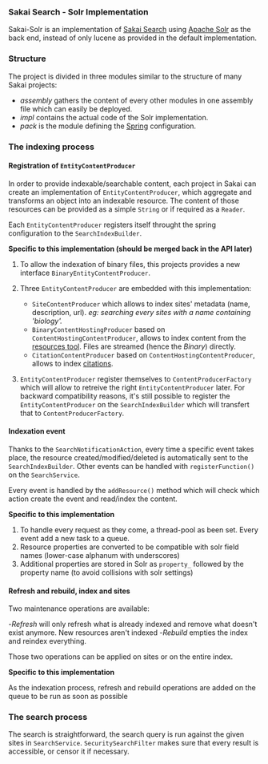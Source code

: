 ### Sakai Search - Solr Implementation

Sakai-Solr is an implementation of [Sakai Search](https://confluence.sakaiproject.org/display/SEARCH/Home) using
[Apache Solr](http://lucene.apache.org/solr/) as the back end, instead of only lucene as provided in the default
implementation.

### Structure

The project is divided in three modules similar to the structure of many Sakai projects:

- *assembly* gathers the content of every other modules in one assembly file which can easily be deployed.
- *impl* contains the actual code of the Solr implementation.
- *pack* is the module defining the [Spring](http://www.springsource.org/) configuration.

### The indexing process

#### Registration of `EntityContentProducer`

In order to provide indexable/searchable content, each project in Sakai can create an implementation of
`EntityContentProducer`, which aggregate and transforms an object into an indexable resource.
The content of those resources can be provided as a simple `String` or if required as a `Reader`.  

Each `EntityContentProducer` registers itself throught the spring configuration to the `SearchIndexBuilder`.

**Specific to this implementation (should be merged back in the API later)**

1. To allow the indexation of binary files, this projects provides a new interface `BinaryEntityContentProducer`.

2. Three `EntityContentProducer` are embedded with this implementation:
    - `SiteContentProducer` which allows to index sites' metadata (name, description, url).
    *eg: searching every sites with a name containing 'biology'.*
    - `BinaryContentHostingProducer` based on `ContentHostingContentProducer`, allows to index content from the
    [resources tool](https://confluence.sakaiproject.org/display/RES/Home). Files are streamed (hence the *Binary*)
    directly.
    - `CitationContentProducer` based on `ContentHostingContentProducer`, allows to index
    [citations](https://confluence.sakaiproject.org/display/RES/Citations+Helper).

3. `EntityContentProducer` register themselves to `ContentProducerFactory` which will allow to retreive the right
  `EntityContentProducer` later. For backward compatibility reasons, it's still possible to register the
  `EntityContentProducer` on the `SearchIndexBuilder` which will transfert that to `ContentProducerFactory`.

#### Indexation event

Thanks to the `SearchNotificationAction`, every time a specific event takes place, the resource created/modified/deleted
is automatically sent to the `SearchIndexBuilder`. Other events can be handled with `registerFunction()` on the
`SearchService`.

Every event is handled by the `addResource()` method which will check which action create the event and read/index the
content.

**Specific to this implementation**

1. To handle every request as they come, a thread-pool as been set. Every event add a new task to a queue.
2. Resource properties are converted to be compatible with solr field names (lower-case alphanum with underscores)
3. Additional properties are stored in Solr as `property_` followed by the property name (to avoid collisions with solr
settings)

#### Refresh and rebuild, index and sites

Two maintenance operations are available:

-*Refresh* will only refresh what is already indexed and remove what doesn't exist anymore. New resources aren't indexed
-*Rebuild* empties the index and reindex everything.

Those two operations can be applied on sites or on the entire index.

**Specific to this implementation**

As the indexation process, refresh and rebuild operations are added on the queue to be run as soon as possible

### The search process

The search is straightforward, the search query is run against the given sites in `SearchService`.
`SecuritySearchFilter` makes sure that every result is accessible, or censor it if necessary.

